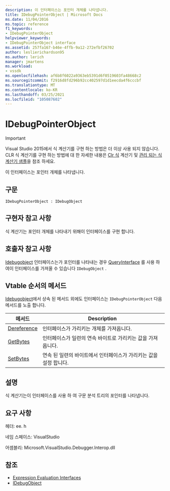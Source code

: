```yaml
---
description: 이 인터페이스는 포인터 개체를 나타냅니다.
title: IDebugPointerObject | Microsoft Docs
ms.date: 11/04/2016
ms.topic: reference
f1_keywords:
- IDebugPointerObject
helpviewer_keywords:
- IDebugPointerObject interface
ms.assetid: 257fa167-b46e-4ffb-9a12-272efbf26702
author: leslierichardson95
ms.author: lerich
manager: jmartens
ms.workload:
- vssdk
ms.openlocfilehash: af6b8f6022a9363eb5391d6f0519603fa48668c2
ms.sourcegitcommit: f2916d8fd296b92cc402597d1d1eecda4f6cccbf
ms.translationtype: MT
ms.contentlocale: ko-KR
ms.lasthandoff: 03/25/2021
ms.locfileid: "105087602"
---
```

# <a name="idebugpointerobject"></a>IDebugPointerObject
> [!IMPORTANT]
> Visual Studio 2015에서 식 계산기를 구현 하는 방법은 더 이상 사용 되지 않습니다. CLR 식 계산기를 구현 하는 방법에 대 한 자세한 내용은 [Clr 식](https://github.com/Microsoft/ConcordExtensibilitySamples/wiki/CLR-Expression-Evaluators) 계산기 및 [관리 되는 식 계산기 샘플](https://github.com/Microsoft/ConcordExtensibilitySamples/wiki/Managed-Expression-Evaluator-Sample)을 참조 하세요.

 이 인터페이스는 포인터 개체를 나타냅니다.

## <a name="syntax"></a>구문

```
IDebugPointerObject : IDebugObject
```

## <a name="notes-for-implementers"></a>구현자 참고 사항
 식 계산기는 포인터 개체를 나타내기 위해이 인터페이스를 구현 합니다.

## <a name="notes-for-callers"></a>호출자 참고 사항
 [Idebugobject](../../../extensibility/debugger/reference/idebugobject.md) 인터페이스는가 포인터를 나타내는 경우 [QueryInterface](/cpp/atl/queryinterface) 를 사용 하 여이 인터페이스를 가져올 수 있습니다 `IDebugObject` .

## <a name="methods-in-vtable-order"></a>Vtable 순서의 메서드
 [Idebugobject](../../../extensibility/debugger/reference/idebugobject.md)에서 상속 된 메서드 외에도 인터페이스는 `IDebugPointerObject` 다음 메서드를 노출 합니다.

|메서드|Description|
|------------|-----------------|
|[Dereference](../../../extensibility/debugger/reference/idebugpointerobject-dereference.md)|인터페이스가 가리키는 개체를 가져옵니다.|
|[GetBytes](../../../extensibility/debugger/reference/idebugpointerobject-getbytes.md)|인터페이스가 일련의 연속 바이트로 가리키는 값을 가져옵니다.|
|[SetBytes](../../../extensibility/debugger/reference/idebugpointerobject-setbytes.md)|연속 된 일련의 바이트에서 인터페이스가 가리키는 값을 설정 합니다.|

## <a name="remarks"></a>설명
 식 계산기는이 인터페이스를 사용 하 여 구문 분석 트리의 포인터를 나타냅니다.

## <a name="requirements"></a>요구 사항
 헤더: ee. h

 네임 스페이스: VisualStudio

 어셈블리: Microsoft.VisualStudio.Debugger.Interop.dll

## <a name="see-also"></a>참조
- [Expression Evaluation Interfaces](../../../extensibility/debugger/reference/expression-evaluation-interfaces.md)
- [IDebugObject](../../../extensibility/debugger/reference/idebugobject.md)
